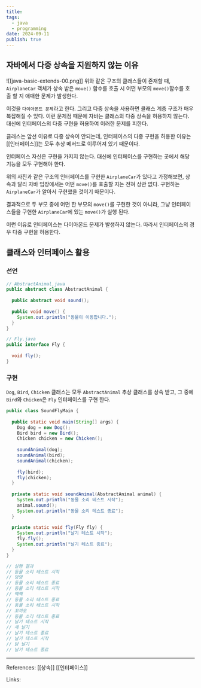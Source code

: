 ```yaml
---
title: 
tags:
  - java
  - programming
date: 2024-09-11
publish: true
---
```

## 자바에서 다중 상속을 지원하지 않는 이유
![[java-basic-extends-00.png]]
위와 같은 구조의 클래스들이 존재할 때, `AirplaneCar` 객체가 상속 받은 `move()` 함수를 호출 시 어떤 부모의 `move()`함수를 호출 할 지 애매한 문제가 발생한다.

이것을 `다이아몬드 문제`라고 한다. 그리고 다중 상속을 사용하면 클래스 계층 구조가 매우 복잡해질 수 있다. 이런 문제점 때문에 자바는 클래스의 다중 상속을 허용하지 않는다. 대신에 인터페이스의 다중 구현을 허용하여 이러한 문제를 피한다.

클래스는 앞선 이유로 다중 상속이 안되는데, 인터페이스의 다중 구현을 허용한 이유는 [[인터페이스]]는 모두 추상 메서드로 이루어져 있기 때문이다.

인터페이스 자신은 구현을 가지지 않는다. 대신에 인터페이스를 구현하는 곳에서 해당 기능을 모두 구현해야 한다.

위의 사진과 같은 구조의 인터페이스를 구현한 `AirplaneCar`가 있다고 가정해보면, 상속과 달리 자바 입장에서는 어떤 `move()`를 호출할 지는 전혀 상관 없다. 구현하는 `AirplaneCar`가 알아서 구현했을 것이기 때문이다.

결과적으로 두 부모 중에 어떤 한 부모의 `move()`를 구현한 것이 아니라, 그냥 인터페이스들을 구현한 `AirplaneCar`에 있는 `move()`가 실행 된다.

이런 이유로 인터페이스는 다이아몬드 문제가 발생하지 않는다. 따라서 인터페이스의 경우 다중 구현을 허용한다.

## 클래스와 인터페이스 활용

### 선언
```java
// AbstractAnimal.java
public abstract class AbstractAnimal {  
  
  public abstract void sound();  
  
  public void move() {  
    System.out.println("동물이 이동합니다.");  
  }  
}

// Fly.java
public interface Fly {  
  
  void fly();  
}
```

### 구현
`Dog`, `Bird`, `Chicken` 클래스는 모두 `AbstractAnimal` 추상 클래스를 상속 받고, 그 중에 `Bird`와 `Chicken`은 `Fly` 인터페이스를 구현 한다.

```java
public class SoundFlyMain {  
  
  public static void main(String[] args) {  
    Dog dog = new Dog();  
    Bird bird = new Bird();  
    Chicken chicken = new Chicken();  
  
    soundAnimal(dog);  
    soundAnimal(bird);  
    soundAnimal(chicken);  
  
    fly(bird);  
    fly(chicken);  
  }  
  
  private static void soundAnimal(AbstractAnimal animal) {  
    System.out.println("동물 소리 테스트 시작");  
    animal.sound();  
    System.out.println("동물 소리 테스트 종료");  
  }  
  
  private static void fly(Fly fly) {  
    System.out.println("날기 테스트 시작");  
    fly.fly();  
    System.out.println("날기 테스트 종료");  
  }  
}

// 실행 결과
// 동물 소리 테스트 시작
// 멍멍
// 동물 소리 테스트 종료
// 동물 소리 테스트 시작
// 짹짹
// 동물 소리 테스트 종료
// 동물 소리 테스트 시작
// 꼬끼오
// 동물 소리 테스트 종료
// 날기 테스트 시작
// 새 날기
// 날기 테스트 종료
// 날기 테스트 시작
// 닭 날기
// 날기 테스트 종료
```

---
References: [[상속]] [[인터페이스]]

Links: 